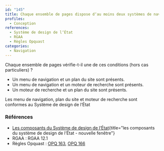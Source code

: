 ```yaml
---
id: "145"
title: Chaque ensemble de pages dispose d‘au moins deux systèmes de navigation différents.
profiles:
  - Conception
references:
  - Système de design de l‘État
  - RGAA
  - Règles Opquast
categories:
  - Navigation
---
```


Chaque ensemble de pages vérifie-t-il une de ces conditions (hors cas particuliers) ?

* Un menu de navigation et un plan du site sont présents.
* Un menu de navigation et un moteur de recherche sont présents.
* Un moteur de recherche et un plan du site sont présents.

Les menu de navigation, plan du site et moteur de recherche sont conformes au Système de design de l‘État

### Références

* [Les composants du Système de design de l‘État](https://www.systeme-de-design.gouv.fr/elements-d-interface/composants){title="les composants du système de design de l‘État - nouvelle fenêtre"}
* RGAA : RGAA 12.1
* Règles Opquast : [OPQ 163](https://checklists.opquast.com/fr/assurance-qualite-web/le-site-propose-un-moteur-de-recherche-interne), [OPQ 166](https://checklists.opquast.com/fr/assurance-qualite-web/un-plan-du-site-est-disponible-depuis-chaque-page)
